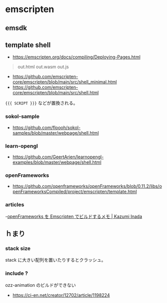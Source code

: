 # emscripten

## emsdk

## template shell

- https://emscripten.org/docs/compiling/Deploying-Pages.html

> out.html
> out.wasm
> out.js

- https://github.com/emscripten-core/emscripten/blob/main/src/shell_minimal.html
- https://github.com/emscripten-core/emscripten/blob/main/src/shell.html

`{{{ SCRIPT }}}` などが置換される。

### sokol-sample

- https://github.com/floooh/sokol-samples/blob/master/webpage/shell.html

### learn-opengl

- https://github.com/GeertArien/learnopengl-examples/blob/master/webpage/shell.html

### openFrameworks

- https://github.com/openframeworks/openFrameworks/blob/0.11.2/libs/openFrameworksCompiled/project/emscripten/template.html

### articles

-[openFrameworks を Emscripten でビルドするメモ | Kazumi Inada](https://posts.nandenjin.com/2022/of-emscripten/#html-%E3%83%86%E3%83%B3%E3%83%95%E3%82%9A%E3%83%AC%E3%83%BC%E3%83%88-shell-file-%E3%82%92%E7%B7%A8%E9%9B%86%E3%81%99%E3%82%8B)

## ｈまり

### stack size

stack に大きい配列を置いたりするとクラッシュ。

### include ?

ozz-animation のビルドができない

- https://ci-en.net/creator/12702/article/1198224




